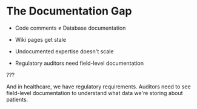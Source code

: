 # The Documentation Gap


- Code comments ≠ Database documentation

- Wiki pages get stale

- Undocumented expertise doesn't scale

- Regulatory auditors need field-level documentation

???

And in healthcare, we have regulatory requirements. Auditors need to see field-level documentation to understand what data we're storing about patients.
